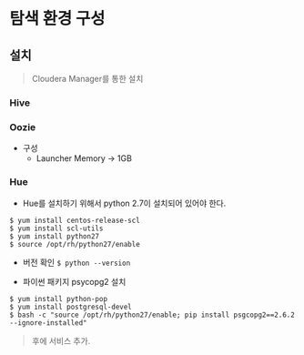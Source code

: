 # 탐색 환경 구성

## 설치
> Cloudera Manager를 통한 설치
### Hive
### Oozie
  - 구성
    - Launcher Memory -> 1GB

### Hue

- Hue를 설치하기 위해서 python 2.7이 설치되어 있어야 한다.
```
$ yum install centos-release-scl
$ yum install scl-utils
$ yum install python27
$ source /opt/rh/python27/enable
```

- 버전 확인
`$ python --version` 

- 파이썬 패키지 psycopg2 설치
```
$ yum install python-pop
$ yum install postgresql-devel
$ bash -c "source /opt/rh/python27/enable; pip install psgcopg2==2.6.2 --ignore-installed"
```

> 후에 서비스 추가.



